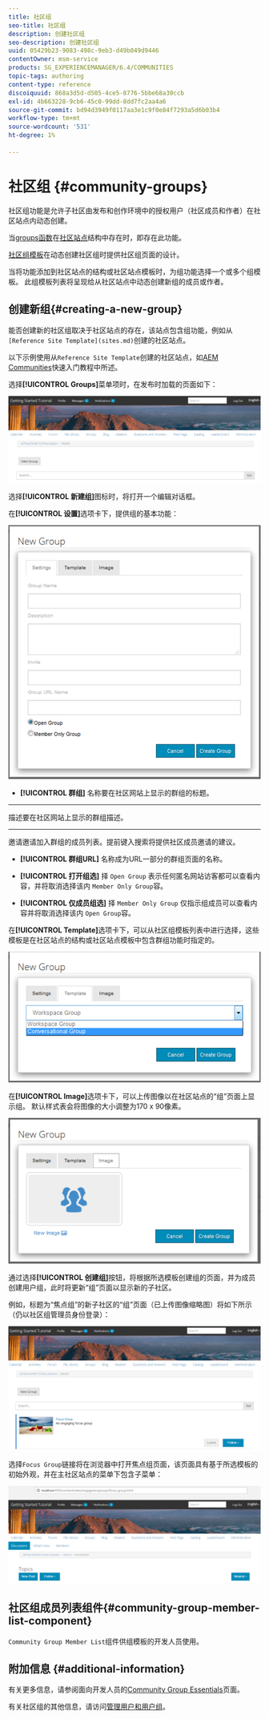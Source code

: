 ```yaml
---
title: 社区组
seo-title: 社区组
description: 创建社区组
seo-description: 创建社区组
uuid: 05429b23-9083-498c-9eb3-d49b049d9446
contentOwner: msm-service
products: SG_EXPERIENCEMANAGER/6.4/COMMUNITIES
topic-tags: authoring
content-type: reference
discoiquuid: 868a3d5d-d505-4ce5-8776-5bbe68a30ccb
exl-id: 4b663228-9cb6-45c0-99dd-8dd7fc2aa4a6
source-git-commit: bd94d3949f0117aa3e1c9f0e84f7293a5d6b03b4
workflow-type: tm+mt
source-wordcount: '531'
ht-degree: 1%

---
```


# 社区组 {#community-groups}

社区组功能是允许子社区由发布和创作环境中的授权用户（社区成员和作者）在社区站点内动态创建。

当[groups函数](functions.md#groups-function)在[社区站点](sites-console.md)结构中存在时，即存在此功能。

[社区组模板](tools-groups.md)在动态创建社区组时提供社区组页面的设计。

当将功能添加到社区站点的结构或社区站点模板时，为组功能选择一个或多个组模板。 此组模板列表将呈现给从社区站点中动态创建新组的成员或作者。

## 创建新组{#creating-a-new-group}

能否创建新的社区组取决于社区站点的存在，该站点包含组功能，例如从` [Reference Site Template](sites.md)`创建的社区站点。

以下示例使用从`Reference Site Template`创建的社区站点，如[AEM Communities](getting-started.md)快速入门教程中所述。

选择&#x200B;**[!UICONTROL Groups]**&#x200B;菜单项时，在发布时加载的页面如下：

![chlimage_1-236](assets/chlimage_1-236.png)

选择&#x200B;**[!UICONTROL 新建组]**&#x200B;图标时，将打开一个编辑对话框。

在&#x200B;**[!UICONTROL 设置]**&#x200B;选项卡下，提供组的基本功能：

![chlimage_1-237](assets/chlimage_1-237.png)

* **[!UICONTROL 群组]**
名称要在社区网站上显示的群组的标题。

* ****
描述要在社区网站上显示的群组描述。

* ****
邀请邀请加入群组的成员列表。提前键入搜索将提供社区成员邀请的建议。

* **[!UICONTROL 群组URL]**
名称成为URL一部分的群组页面的名称。

* **[!UICONTROL 打开组选]**
择 
`Open Group` 表示任何匿名网站访客都可以查看内容，并将取消选择该内 `Member Only Group`容。

* **[!UICONTROL 仅成员组选]**
择 
`Member Only Group` 仅指示组成员可以查看内容并将取消选择该内 `Open Group`容。

在&#x200B;**[!UICONTROL Template]**&#x200B;选项卡下，可以从社区组模板列表中进行选择，这些模板是在社区站点的结构或社区站点模板中包含群组功能时指定的。

![chlimage_1-238](assets/chlimage_1-238.png)

在&#x200B;**[!UICONTROL Image]**&#x200B;选项卡下，可以上传图像以在社区站点的“组”页面上显示组。 默认样式表会将图像的大小调整为170 x 90像素。

![chlimage_1-239](assets/chlimage_1-239.png)

通过选择&#x200B;**[!UICONTROL 创建组]**&#x200B;按钮，将根据所选模板创建组的页面，并为成员创建用户组，此时将更新“组”页面以显示新的子社区。

例如，标题为“焦点组”的新子社区的“组”页面（已上传图像缩略图）将如下所示（仍以社区组管理员身份登录）：

![chlimage_1-240](assets/chlimage_1-240.png)

选择`Focus Group`链接将在浏览器中打开焦点组页面，该页面具有基于所选模板的初始外观，并在主社区站点的菜单下包含子菜单：

![chlimage_1-241](assets/chlimage_1-241.png)

## 社区组成员列表组件{#community-group-member-list-component}

`Community Group Member List`组件供组模板的开发人员使用。

## 附加信息 {#additional-information}

有关更多信息，请参阅面向开发人员的[Community Group Essentials](essentials-groups.md)页面。

有关社区组的其他信息，请访问[管理用户和用户组](users.md)。
